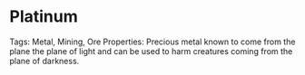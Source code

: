 # Platinum

Tags: Metal, Mining, Ore
Properties: Precious metal known to come from the plane the plane of light and can be used to harm creatures coming from the plane of darkness.